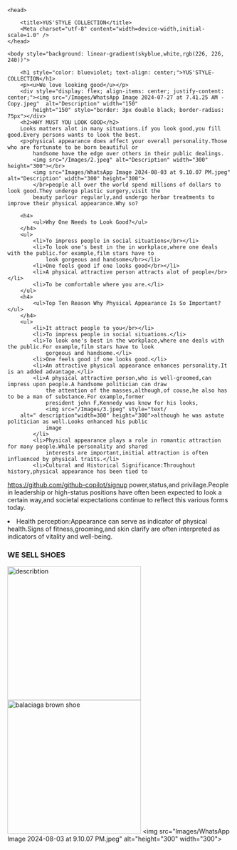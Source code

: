 <DOCTYPE html>
    <html>

    <head>

        <title>YUS'STYLE COLLECTION</title>
        <Meta charset="utf-8" content="width=device-width,initial-scale=1.0" />
    </head>

    <body style="background: linear-gradient(skyblue,white,rgb(226, 226, 240))">

        <h1 style="color: blueviolet; text-align: center;">YUS'STYLE-COLLECTION</h1>
        <p><u>We love looking good</u></p>
        <div style="display: flex; align-items: center; justify-content: center;"><img src="/Images/WhatsApp Image 2024-07-27 at 7.41.25 AM - Copy.jpeg"  alt="Description" width="150"
            height="150" style="border: 3px double black; border-radius: 75px"></div>
        <h2>WHY MUST YOU LOOK GOOD</h2>
        Looks matters alot in many situations.if you look good,you fill good.Every persons wants to look the best.
        <p>physical appearance does affect your overall personality.Those who are fortunate to be born beautiful or
            handsome have the edge over others in their public dealings.
            <img src="/Images/2.jpeg" alt="Description" width="300" height="300"></br>
            <img src="Images/WhatsApp Image 2024-08-03 at 9.10.07 PM.jpeg" alt="Description" width="300" height="300">
            </br>people all over the world spend millions of dollars to look good.They undergo plastic surgery,visit the
            beauty parlour regularly,and undergo herbar treatments to improve their physical appearance.Why so?

        <h4>
            <ul>Why One Needs to Look Good?</ul>
        </h4>
        <ul>
            <li>To impress people in social situations</br></li>
            <li>To look one's best in the in workplace,where one deals with the public.for example,film stars have to
                look gorgeous and handsome</br></li>
            <li>One feels good if one looks good</br></li>
            <li>A physical attractive person attracts alot of people</br></li>
            <li>To be comfortable where you are.</li>
        </ul>
        <h4>
            <ul>Top Ten Reason Why Physical Appearance Is So Important?</ul>
        </h4>
        <ul>
            <li>It attract people to you</br></li>
            <li>To impress people in social situations.</li>
            <li>To look one's best in the workplace,where one deals with the public.For example,film stars have to look
                gorgeous and handsome.</li>
            <li>One feels good if one looks good.</li>
            <li>An attractive physical appearance enhances personality.It is an added advantage.</li>
            <li>A physical attractive person,who is well-groomed,can impress upon people.A handsome politician can draw
                the attention of the masses,although,of couse,he also has to be a man of substance.For example,former
                president john F,Kennedy was know for his looks,
                <img src="/Images/3.jpeg" style="text/
        alt=" description"width=300" height="300">although he was astute politician as well.Looks enhanced his public
                image
            </li>
            <li>Physical appearance plays a role in romantic attraction for many people.While personality and shared
                interests are important,initial attraction is often influenced by physical traits.</li>
            <li>Cultural and Historical Significance:Throughout history,physical appearance has been tied to
  https://github.com/github-copilot/signup              power,status,and privilage.People in leadership or high-status positions have often been expected to
                look a certain way,and societal expectations continue to reflect this various forms today.</li>
            <li>Health perception:Appearance can serve as indicator of physical health.Signs of fitness,grooming,and
                skin clarify are often interpreted as indicators of vitality and well-being.</li>
            <h3>WE SELL SHOES</h2>
                <img src="Images/WhatsApp Image 2024-08-02 at 6.51.01 PM.jpeg" alt="describtion" width="300"
                    height="300">
                <img src="/Images/WhatsApp Image 2024-07-27 at 7.41.25 AM - Copy.jpeg" alt="balaciaga brown shoe"
                    height="300" width="300">
            <img src="Images/WhatsApp Image 2024-08-03 at 9.10.07 PM.jpeg"
                alt="height="300" width="300">
            
